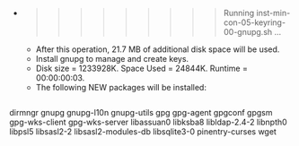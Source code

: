 * >>>>>>>>> Running inst-min-con-05-keyring-00-gnupg.sh ...
  * After this operation, 21.7 MB of additional disk space will be used.
  * Install gnupg to manage and create keys.
  * Disk size = 1233928K. Space Used = 24844K. Runtime = 00:00:00:03.
  * The following NEW packages will be installed:
  ```bash
dirmngr gnupg gnupg-l10n gnupg-utils gpg
gpg-agent gpgconf gpgsm gpg-wks-client gpg-wks-server
libassuan0 libksba8 libldap-2.4-2 libnpth0 libpsl5
libsasl2-2 libsasl2-modules-db libsqlite3-0 pinentry-curses wget
  ```
